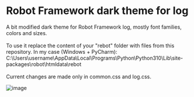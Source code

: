 # Robot Framework dark theme for log
A bit modified dark theme for Robot Framework log, mostly font families, colors and sizes.
<br />
<br />
To use it replace the content of your "rebot" folder with files from this repository. In my case (Windows + PyCharm): C:\Users\username\AppData\Local\Programs\Python\Python310\Lib\site-packages\robot\htmldata\rebot
<br />
<br />
Current changes are made only in common.css and log.css.

![image](https://user-images.githubusercontent.com/6892006/194509558-dc5a7a0b-8776-40ab-a17c-69aa64223e29.png)

